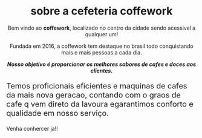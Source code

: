 <!DOCTYPE html>
<html lang="pt-br"> 
<head>
  <meta charset="UTF-8">
</head> 
<body> 
  <h1 style="text-align: center">sobre a cefeteria coffework</h1>
  <p style="text-align: center">Bem vindo ao <strong>coffework</strong>, localizado no centro da cidade sendo acessivel a qualquer um!</p>
  
  <p style="text-align: center">Fundada em 2016, a coffework tem destaque no brasil todo conquistando mais e mais pessoas a cada dia.</p>
  
  <p style="text-align: center"><em><strong>Nosso objetivo é proporcionar os      melhores sabores de cafes e doces aos clientes.</strong></em></p>
  
  <p style="font-size: 20px;text">Temos proficionais eficientes e maquinas de cafes da mais nova geracao, contando com o graos de cafe q vem direto da lavoura egarantimos conforto e qualidade em nosso serviço.</p>
  
  <p>Venha conhercer ja!!</p>
  </body>
</html>

